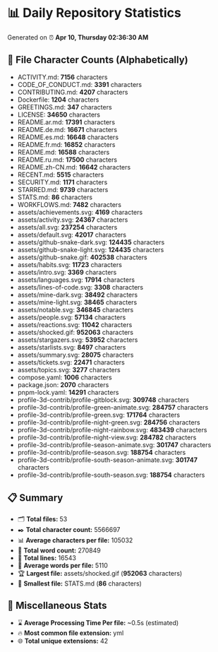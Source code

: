 # 📊 Daily Repository Statistics
Generated on ⏰ **Apr 10, Thursday 02:36:30 AM**

## 📂 File Character Counts (Alphabetically)
- ACTIVITY.md: **7156** characters
- CODE_OF_CONDUCT.md: **3391** characters
- CONTRIBUTING.md: **4207** characters
- Dockerfile: **1204** characters
- GREETINGS.md: **347** characters
- LICENSE: **34650** characters
- README.ar.md: **17391** characters
- README.de.md: **16671** characters
- README.es.md: **16648** characters
- README.fr.md: **16852** characters
- README.md: **16588** characters
- README.ru.md: **17500** characters
- README.zh-CN.md: **16642** characters
- RECENT.md: **5515** characters
- SECURITY.md: **1171** characters
- STARRED.md: **9739** characters
- STATS.md: **86** characters
- WORKFLOWS.md: **7482** characters
- assets/achievements.svg: **4169** characters
- assets/activity.svg: **24367** characters
- assets/all.svg: **237254** characters
- assets/default.svg: **42017** characters
- assets/github-snake-dark.svg: **124435** characters
- assets/github-snake-light.svg: **124435** characters
- assets/github-snake.gif: **402538** characters
- assets/habits.svg: **11723** characters
- assets/intro.svg: **3369** characters
- assets/languages.svg: **17914** characters
- assets/lines-of-code.svg: **3308** characters
- assets/mine-dark.svg: **38492** characters
- assets/mine-light.svg: **38465** characters
- assets/notable.svg: **346845** characters
- assets/people.svg: **57134** characters
- assets/reactions.svg: **11042** characters
- assets/shocked.gif: **952063** characters
- assets/stargazers.svg: **53952** characters
- assets/starlists.svg: **8497** characters
- assets/summary.svg: **28075** characters
- assets/tickets.svg: **22471** characters
- assets/topics.svg: **3277** characters
- compose.yaml: **1006** characters
- package.json: **2070** characters
- pnpm-lock.yaml: **14291** characters
- profile-3d-contrib/profile-gitblock.svg: **309748** characters
- profile-3d-contrib/profile-green-animate.svg: **284757** characters
- profile-3d-contrib/profile-green.svg: **171764** characters
- profile-3d-contrib/profile-night-green.svg: **284756** characters
- profile-3d-contrib/profile-night-rainbow.svg: **483439** characters
- profile-3d-contrib/profile-night-view.svg: **284782** characters
- profile-3d-contrib/profile-season-animate.svg: **301747** characters
- profile-3d-contrib/profile-season.svg: **188754** characters
- profile-3d-contrib/profile-south-season-animate.svg: **301747** characters
- profile-3d-contrib/profile-south-season.svg: **188754** characters

## 📋 Summary
- 🗂️ **Total files:** 53
- ✒️ **Total character count:** 5566697
- 📊 **Average characters per file:** 105032
- 📝 **Total word count:** 270849
- 🧾 **Total lines:** 16543
- 📐 **Average words per file:** 5110
- 🏆 **Largest file:** assets/shocked.gif (**952063** characters)
- 🥉 **Smallest file:** STATS.md (**86** characters)

## 🌟 Miscellaneous Stats
- ⌛ **Average Processing Time Per file:** ~0.5s (estimated)
- 🔥 **Most common file extension:** yml
- 🌐 **Total unique extensions:** 42
